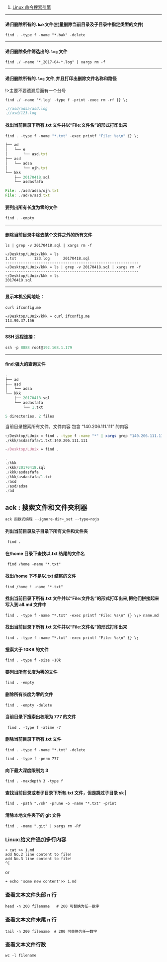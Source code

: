 1. [Linux 命令搜索引擎](http://wangchujiang.com/linux-command/)

---

#### 递归删除所有的`.bak`文件(批量删除当前目录及子目录中指定类型的文件)

```linux
find . -type f -name "*.bak" -delete
```

---

#### 递归删除条件筛选出的`.log` 文件

```linux
find ./ -name "*_2017-04-*.log" | xargs rm -f
```

---

#### 递归删除所有的`.log` 文件,并且打印出删除文件名称和路径

!>主要不要遗漏后面有一个分号

```linux
find ./ -name '*.log' -type f -print -exec rm -rf {} \;
```

```javascript
.//asd/adsa/asd.log
.//asd/123.log
```

#### 找出当前目录下所有.txt 文件并以“File:文件名”的形式打印出来

```javascript
find . -type f -name "*.txt" -exec printf "File: %s\n" {} \;
```

```javascript
├── ad
│   └── e
│       └── asd.txt
├── asd
│   └── adsa
│       └── ojh.txt
└── kkk
    ├── 20170418.sql
    └── asdasfafa
```

```javascript
File: ./asd/adsa/ojh.txt
File: ./ad/e/asd.txt
```

#### 要列出所有长度为零的文件

```javascript
find . -empty
```

---

#### 删除当前目录中除去某个文件之外的所有文件

```linux
ls | grep -v 20170418.sql | xargs rm -f
```

```linux
~/Desktop/LUnix/kkk » ls
1.txt        123.log      20170418.sql
------------------------------------------------------------
~/Desktop/LUnix/kkk » ls | grep -v 20170418.sql | xargs rm -f
------------------------------------------------------------
~/Desktop/LUnix/kkk » ls
20170418.sql
```

---

#### 显示本机公网地址：

```linux
curl ifconfig.me
```

```linux
~/Desktop/LUnix/kkk » curl ifconfig.me
113.90.37.156
```

---

#### SSH 远程连接：

```javascript
ssh -p 8888 root@192.168.1.179
```

---

#### find:强大的查询文件

```javascript
.
├── ad
├── asd
│   └── adsa
└── kkk
    ├── 20170418.sql
    └── asdasfafa
        └── 1.txt

5 directories, 2 files
```

当前目录搜索所有文件，文件内容 包含 “140.206.111.111” 的内容

```bash
~/Desktop/LUnix » find . -type f -name "*" | xargs grep "140.206.111.111"
./kkk/asdasfafa/1.txt:140.206.111.111
```

```javascript
~/Desktop/LUnix » find .

.
./kkk
./kkk/20170418.sql
./kkk/asdasfafa
./kkk/asdasfafa/1.txt
./asd
./asd/adsa
./ad
```

## ack : 搜索文件和文件夹利器

```javascript
ack 函数式编程 --ignore-dir=_set --type=nojs
```

#### 列出当前目录及子目录下所有文件和文件夹

```
 find .
```

#### 在/home 目录下查找以.txt 结尾的文件名

```
 find /home -name "*.txt"
```

#### 找出/home 下不是以.txt 结尾的文件

```
find /home ! -name "*.txt"
```

#### 找出当前目录下所有.txt 文件并以“File:文件名”的形式打印出来,把他们拼接起来写入到 all.md 文件中

```
find . -type f -name "*.txt" -exec printf "File: %s\n" {} \;> name.md
```

#### 找出当前目录下所有.txt 文件并以“File:文件名”的形式打印出来

```
find . -type f -name "*.txt" -exec printf "File: %s\n" {} \;
```

#### 搜索大于 10KB 的文件

```
find . -type f -size +10k
```

#### 要列出所有长度为零的文件

```
find . -empty
```

#### 删除所有长度为零的文件

```
find . -empty -delete
```

#### 当前目录下搜索出权限为 777 的文件

```
 find . -type f -atime -7
```

#### 删除当前目录下所有.txt 文件

```
find . -type f -name "*.txt" -delete
```

```
find . -type f -perm 777
```

#### 向下最大深度限制为 3

```
find . -maxdepth 3 -type f
```

#### 查找当前目录或者子目录下所有.txt 文件，但是跳过子目录 sk |

```
find . -path "./sk" -prune -o -name "*.txt" -print
```

#### 清除本地文件夹下的 git 文件

```
find . -name ".git" | xargs rm -Rf
```

### Linux:给文件追加多行内容

```shell
➜ cat >> 1.md
add No.2 line content to file!
add No.3 line content to file!
^C
```

or

```
➜ echo 'some new content'>> 1.md
```

### 查看文本文件头部 n 行

```shell
head -n 200 filename   # 200 可替换为任一数字
```

### 查看文本文件末尾 n 行

```shell
tail -n 200 filename  # 200 可替换为任一数字
```

### 查看文本文件行数

```shell
wc -l filename
```
